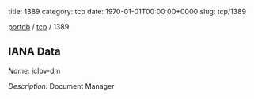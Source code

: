 title: 1389
category: tcp
date: 1970-01-01T00:00:00+0000
slug: tcp/1389

[portdb](/) / [tcp](/category/tcp.html) / 1389


## IANA Data

_Name:_ iclpv-dm

_Description:_ Document Manager

